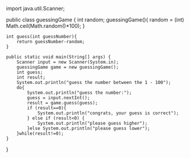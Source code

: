 import java.util.Scanner;

public class guessingGame {
    int random;
    guessingGame(){
        random = (int) Math.ceil(Math.random()*100);
    }

    int guess(int guessNumber){
        return guessNumber-random;
    }

    public static void main(String[] args) {
        Scanner input = new Scanner(System.in);
        guessingGame game = new guessingGame();
        int guess;
        int result;
        System.out.println("guess the number between the 1 - 100");
        do{
            System.out.println("guess the number:");
            guess = input.nextInt();
            result = game.guess(guess);
            if (result==0){
                System.out.println("congrats, your guess is correct");
            } else if (result<0) {
                System.out.println("please guess higher");
            }else System.out.println("please guess lower");
        }while(result!=0);
    }


}
